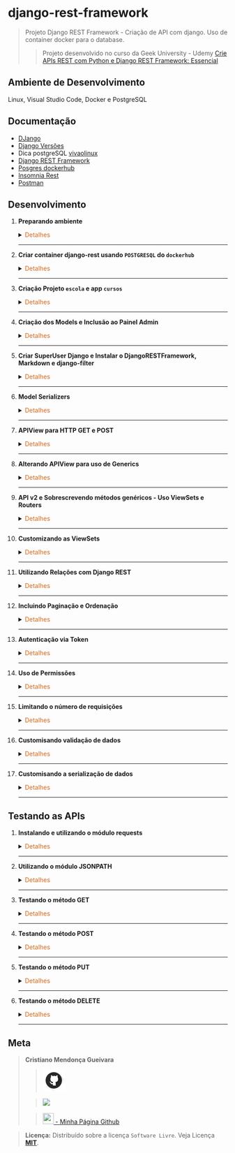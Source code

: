 # django-rest-framework
>Projeto Django REST Framework - Criação de API com django.
>Uso de container docker para o database.
> 
>>Projeto desenvolvido no curso da Geek University - Udemy [Crie APIs REST com Python e Django REST Framework: Essencial](https://www.udemy.com/course/criando-apis-rest-com-django-rest-framework-essencial/)

## Ambiente de Desenvolvimento
Linux, Visual Studio Code, Docker e PostgreSQL

## Documentação
- [DJango](https://www.djangoproject.com/)
- [Django Versões](https://www.djangoproject.com/download/)
- Dica postgreSQL [vivaolinux](https://www.vivaolinux.com.br/artigo/psql-Conheca-o-basico)
- [Django REST Framework](https://www.django-rest-framework.org/)
- [Posgres dockerhub](https://hub.docker.com/_/postgres)
- [Insomnia Rest](https://insomnia.rest/download)
- [Postman](https://www.postman.com/downloads/)
## Desenvolvimento

1. <span style="color:383E42"><b>Preparando ambiente</b></span>
    <details><summary><span style="color:Chocolate">Detalhes</span></summary>
    <p>

    - Criar repositório no github com `gitignore` e `README.md`
    - Editar `README` e colocar estrutura básica
    - Criar diretório `readmeImages` e colocar imagens para uso no `README.md`
    - Editar `gitignore` e colocar configuração para `python, django, vscode/visualstudio code`
        >Use o site [gitignore.io](https://www.toptal.com/developers/gitignore/)

    - Criar e ativar ambiente virtual
        ```sh
        python3 -m venv venv
        source venv/bin/activate
        ```

    - Instalação do `Django LTS 3.2.23` e `psycopg2-binary` 
        ```bash
        sudo apt update
        pip install django==3.2.23
        pip install psycopg2-binary
        ```

    - Criando `.env` variáveis de ambiente
        Instalação `dotenv`
        ```bash
        pip install python-dotenv
        ```
        .env
        ```python
        'SENHA_POSTGRESQL'='senha_postgresql'
        'USUARIO_POSTGRESQL'='username'
        'SECRET_SETTINGS'='secret_django'
        'POSTGRESQL_DB_NAME'='databasename'
        'HOST'='Host'
        ```

    - Inclusão `dotenv` em settings.py
        ```python
        from dotenv import load_dotenv
        load_dotenv()
        ```

    </p>

    </details> 

    ---

2. <span style="color:383E42"><b>Criar container django-rest usando `POSTGRESQL` do `dockerhub`</b></span>
    <details><summary><span style="color:Chocolate">Detalhes</span></summary>
    <p>

    - [Documentação dockerhub](https://hub.docker.com/_/postgres)
        - Baixar imagem POSTGRESQL
            ```bash
            docker pull postgres
            ```

        - Cria container 
        Nomeando `--name django-rest` 
        Adiciono informação da porta `-p 5432:5432`
        Informo a senha `POSTGRES_PASSWORD=suasenha`
            ```bash
            docker run -p 5432:5432 --name django-rest -e POSTGRES_PASSWORD=suasenha -d postgres
            ```

        - Iniciar container
            ```bash
            docker start django-rest
            ```
        - Verificar `id` container e `ip` do container
            ```bash
            sudo docker ps
            sudo docker container inspect idcontainer
            ```

        - Acessar container no modo interativo - Criação `database` - container em execução
            >Criação database e usuário
            ```bash
            sudo docker exec -it idcontainer bash
            ```
            - Acessando postgres `database` com usuário `postgres`
                ```bash
                psql -U postgres
                ```
            - Criar database
                ```bash
                create database "django-rest-db";
                ```
            -  Criar usuário no postgres
                ```bash
                create user cristiano superuser inherit createdb createrole password 'surasenha';
                ```

            - Saindo do postgres
                ```bash
                \q
                ```
            - Acessando database `django-rest-db`. Use o  `ip` do container
                >Comandos válidos
                ```bash
                psql -U postgres -d django-rest-db
                psql ipcontainer -U postgres -d django-rest-db

                psql -h ipcontainer -U postgres -d django-rest-db
                ```
            - Listando database
                ```bash
                \l
                ```
            - Sair do container
                ```bash
                exit
                ```
    
    </p>

    </details> 

    ---

3. <span style="color:383E42"><b>Criação Projeto `escola` e app `cursos` </b></span>
    <details><summary><span style="color:Chocolate">Detalhes</span></summary>
    <p>

    - Criação Projeto `escola` e app `cursos`
        ```bash
        django-admin startproject escola .
        django-admin startapp cursos
        ```
    
    - Inclusão do app `cursos`, timezone e configuração arquivos estáticos no arquivo settings.py
        App
        ```python
        INSTALLED_APPS = [
            #...
            'django.contrib.staticfiles',

            'cursos',
        ]
        ```

        Timezone
        ```python
        # Internationalization
        # https://docs.djangoproject.com/en/3.2/topics/i18n/

        LANGUAGE_CODE = 'pt-br'

        TIME_ZONE = 'America/Sao_Paulo'

        USE_I18N = True

        USE_L10N = True

        USE_TZ = True
        ```

        Arquivos estáticos
        ```python
        # Static files (CSS, JavaScript, Images)
        # https://docs.djangoproject.com/en/3.1/howto/static-files/

        STATIC_URL = '/static/'
        STATIC_ROOT = os.path.join(BASE_DIR, 'staticfiles')
        MEDIA_URL = 'media/'
        MEDIA_ROOT = os.path.join(BASE_DIR, 'media')
        ```

    </p>

    </details> 

    ---

4. <span style="color:383E42"><b>Criação dos Models e Inclusão ao Painel Admin</b></span>
    <details><summary><span style="color:Chocolate">Detalhes</span></summary>
    <p>

    - Models em `models.py`
        ```python
        from django.db import models

        # Create your models here.
        class Base(models.Model):
            criacao = models.DateTimeField(auto_now_add=True)
            atualizacao = models.DateTimeField(auto_now=True)
            ativo = models.BooleanField(default=True)

            class Meta:
                abstract = True

        class Curso(Base):
            titulo = models.CharField(max_length=255)
            url = models.URLField(unique=True)

            class Meta:
                verbose_name = 'Curso'
                verbose_name_plural = 'Cursos'

            def __str__(self):
                return self.titulo
            
        class Avaliacao(Base):
            curso = models.ForeignKey(Curso, related_name='avaliacoes', on_delete=models.CASCADE)
            nome = models.CharField(max_length=255)
            email = models.EmailField()
            comentario = models.TextField(blank=True, default='')
            avaliacao = models.DecimalField(max_digits=2, decimal_places=1)

            class Meta:
                verbose_name = 'Avaliação'
                verbose_name_plural = 'Avaliações'
                unique_together = ['email', 'curso'] # Somente 1 avaliação com mesmo curso e email

            def __str__(self):
                return f'{self.nome} avaliou o curso {self.curso} com nota {self.avaliacao}'
        ```

    - Models em `admin.py`
        ```python
        from django.contrib import admin

        from .models import Curso, Avaliacao


        @admin.register(Curso)
        class CursoAdmin(admin.ModelAdmin):
            list_display = ('titulo', 'url', 'criacao', 'atualizacao', 'ativo')

        @admin.register(Avaliacao)
        class AvaliacaoAdmin(admin.ModelAdmin):
            list_display = ('curso', 'nome', 'email', 'avaliacao', 'criacao', 'atualizacao', 'ativo')
        ```
    
    - Executar migração para criação das tabelas no banco de dados
        Gera os arquivos para migração/criação das tabelas
        ```bash
        python3 manage.py makemigrations
        ```

        Executar migração
        ```bash
        python3 manage.py migrate
        ```

    </p>

    </details> 

    ---

5. <span style="color:383E42"><b>Criar SuperUser Django e Instalar o DjangoRESTFramework, Markdown e django-filter</b></span>
    <details><summary><span style="color:Chocolate">Detalhes</span></summary>
    <p>

    ```bash
    python3 manage.py createsuperuser
    ```

    - Testar
        ```bash
        python3 manage.py runserver
        ```

    - Cadastrar alguns cursos via painel admin
        `http://127.0.0.1:8000/admin/`
        Curoso:
        `Criação de APIs REST com Django REST Framework`
        `Programação para web com Django Framework`
        `Programação com JavaScript`
    
    - Criar avalições

    - Instalação djangorestframework
        ```bash
        pip install djangorestframework markdown django-filter
        ```

    - Criação arquivo requirements
    Contém informaçẽos sobre todas as bibliotecas utilizadas no projeto. Para atualizar o arquivo, basta executar o comando novamente após instalar outras bibliotecas.
        ```sh
        pip freeze > requirements.txt
        ```

    - Incluir rest_framework e django_filters ao settings.py
        ```python
        INSTALLED_APPS = [
            #...

            'django_filters',
            'rest_framework',

            'cursos',
        ]

        #...
        #...
        # DRF
        REST_FRAMEWORK = {
            'DEFAULT_AUTHENTICATION_CLASSES': (
                'rest_framework.authentication.SessionAuthentication',
            ),
            'DEFAULT_PERMISSION_CLASSES': (
                'rest_framework.permissions.IsAuthenticatedOrReadOnly',
            )
        }
        ```

    - Incluir url padrão do `djangorestframework` em `urls.py` do projeto escola e testar
        ```python
        #...
        urlpatterns = [
            path('admin/', admin.site.urls),
            path('auth/', include('rest_framework.urls')),
        ]    
        ```
        Testar
        ```bash
        python3 manage.py runserver
        ```
        Login:
        `http://127.0.0.1:8000/auth/login`

        Logout:
        `http://127.0.0.1:8000/auth/logout`



    </p>

    </details> 

    ---

6. <span style="color:383E42"><b>Model Serializers</b></span>
    <details><summary><span style="color:Chocolate">Detalhes</span></summary>
    <p>

    - Code
        ```python
        """
            O serializer pega os objetos python e transforma em json
            Também transforma json em objetos python
        """
        from rest_framework import serializers
        from django.db.models import Avg

        from .models import Curso, Avaliacao


        # Nome padronizado: Nome do Objeto + Serializer
        class AvaliacaoSerializer(serializers.ModelSerializer):  # Herda ModelSerializer

            class Meta:
                # Indica que o email não será apresentado ao consultar avaliações
                # Somente escrita/gravação
                extra_kwargs = {
                    'email': {'write_only': True}
                }
                model = Avaliacao  # Modelo que será serializado
                # Campos do modelo que serão apresentados
                fields = (
                    'id',
                    'curso',
                    'nome',
                    'email',
                    'comentario',
                    'avaliacao',
                    'criacao',
                    'ativo'
                )


        class CursoSerializer(serializers.ModelSerializer):
            # Nested Relationship - Somente viável em caso de poucos dados a trafegar
            # avaliacoes = AvaliacaoSerializer(many=True, read_only=True)

            # HyperLinked Related Field - a view_name = avaliacao-detail deve ser escrita assim, pois é o padrão
            # Pois a rota foi criada automaticamente
            # Retorna um link para cada avaliação referente ao curso
            # avaliacoes = serializers.HyperlinkedRelatedField(many=True, read_only=True, view_name='avaliacao-detail')

            # Primary Key Related Field - Retorna todos ids da
            avaliacoes = serializers.PrimaryKeyRelatedField(many=True, read_only=True)

            media_avaliacoes = serializers.SerializerMethodField()

            class Meta:
                model = Curso
                fields = (
                    'id',
                    'titulo',
                    'url',
                    'criacao',
                    'ativo',
                    'avaliacoes',
                    'media_avaliacoes'
                )

        ```



    </p>

    </details> 

    ---

7. <span style="color:383E42"><b>APIView para HTTP GET e POST</b></span>
    <details><summary><span style="color:Chocolate">Detalhes</span></summary>
    <p>

    - HTTP GET e POST
        ```python
        from rest_framework.views import APIView
        from rest_framework.response import Response
        from rest_framework import status

        from .models import Curso, Avaliacao
        from .serializers import CursoSerializer, AvaliacaoSerializer


        class CursoAPIView(APIView):
            """
            API de Cursos da Geek University
            """
            def get(self, request):
                cursos = Curso.objects.all()
                serilizer = CursoSerializer(cursos, many=True)
                return Response(serilizer.data)

            def post(self, request):
                serializer = CursoSerializer(data=request.data)
                serializer.is_valid(raise_exception=True)
                serializer.save()
                return Response(serializer.data, status=status.HTTP_201_CREATED)


        class AvaliacaoAPIView(APIView):
            """
            API de Avaliações da Geek
            """
            def get(self, request):
                avaliacoes = Avaliacao.objects.all()
                serializer = AvaliacaoSerializer(avaliacoes, many=True)
                return Response(serializer.data)

            def post(self, request):
                serializer = AvaliacaoSerializer(data=request.data)
                serializer.is_valid(raise_exception=True)
                serializer.save()
                return Response(serializer.data, status=status.HTTP_201_CREATED)
      
        ```

    - Criação de arquivo de rotas `urls.py` no app cursos
        ```python
        from django.urls import path

        from .views import CursoAPIView, AvaliacaoAPIView


        urlpatterns = [
            path('cursos/', CursoAPIView.as_view(), name='cursos'),
            path('avaliacoes/', AvaliacaoAPIView.as_view(), name='avaliacoes'),
        ]
        ```

    - Incluir url em `urls.py` do projeto escola que aponta para o urls.py do app `cursos`
        ```python
        #...
        urlpatterns = [
            path('api/v1/', include('cursos.urls')),
        #...
        ]
        ```

    - Testar
        `http://127.0.0.1:8000/api/v1/cursos/`
        `http://127.0.0.1:8000/api/v1/avaliacoes/`


    </p>

    </details> 

    ---

8. <span style="color:383E42"><b>Alterando APIView para uso de Generics</b></span>
    <details><summary><span style="color:Chocolate">Detalhes</span></summary>
    <p>

    [Generics](https://www.django-rest-framework.org/api-guide/generic-views/)

    - APIViews
        ```python
        from rest_framework import generics

        from .models import Curso, Avaliacao
        from .serializers import CursoSerializer, AvaliacaoSerializer

        class CursosAPIView(generics.ListCreateAPIView):
            queryset = Curso.objects.all()
            serializer_class = CursoSerializer

        # Busca curso, edita e deleta
        class CursoAPIView(generics.RetrieveUpdateDestroyAPIView):
            queryset = Curso.objects.all()
            serializer_class = CursoSerializer


        class AvaliacoesAPIView(generics.ListCreateAPIView):
            queryset = Avaliacao.objects.all()
            serializer_class = AvaliacaoSerializer

        # Busca avaliacoes, edita e deleta
        class AvaliacaoAPIView(generics.RetrieveUpdateDestroyAPIView):
            queryset = Avaliacao.objects.all()
            serializer_class = AvaliacaoSerializer
        ```

    - Incluir urls para retorno por id em `cursos/urls.py`
        ```python
        from django.urls import path

        from .views import CursoAPIView, CursosAPIView, AvaliacaoAPIView, AvaliacoesAPIView


        urlpatterns = [
            path('cursos/', CursosAPIView.as_view(), name='cursos'),
            path('avaliacoes/', AvaliacoesAPIView.as_view(), name='avaliacoes'),
            path('cursos/<int:pk>', CursoAPIView.as_view(), name='curso'),
            path('avaliacoes/<int:pk>', AvaliacaoAPIView.as_view(), name='avaliacao')
        ]
        ```

    - Testar
        `http://127.0.0.1:8000/api/v1/cursos/1`

    </p>

    </details> 

    ---

9. <span style="color:383E42"><b>API v2 e Sobrescrevendo métodos genéricos - Uso ViewSets e Routers</b></span>
    <details><summary><span style="color:Chocolate">Detalhes</span></summary>
    <p>

    - Editar e incluir rotas em `cursos/urls.py`
        ```python
        from django.urls import path

        from rest_framework.routers import SimpleRouter

        from .views import (
            CursoAPIView,
            CursosAPIView,
            AvaliacaoAPIView,
            AvaliacoesAPIView,
            CursoViewSet,
            AvaliacaoViewSet
            )


        router = SimpleRouter()
        router.register('cursos', CursoViewSet)
        router.register('avaliacoes', AvaliacaoViewSet)


        urlpatterns = [
            path('cursos/', CursosAPIView.as_view(), name='cursos'),
            path('cursos/<int:pk>/', CursoAPIView.as_view(), name='curso'),
            path('cursos/<int:curso_pk>/avaliacoes/', AvaliacoesAPIView.as_view(), name='curso_avaliacoes'),
            path('cursos/<int:curso_pk>/avaliacoes/<int:avaliacao_pk>/', AvaliacaoAPIView.as_view(), name='curso_avaliacao'),

            path('avaliacoes/', AvaliacoesAPIView.as_view(), name='avaliacoes'),
            path('avaliacoes/<int:avaliacao_pk>/', AvaliacaoAPIView.as_view(), name='avaliacao'),
        ]
        ```

    - Incluir as novas rotas em `escola/urls.py`
        ```python
        from django.contrib import admin
        from django.urls import path, include

        from cursos.urls import router

        urlpatterns = [
            path('api/v1/', include('cursos.urls')),
            path('api/v2/', include(router.urls)),
            path('admin/', admin.site.urls),
            path('api-auth/', include('rest_framework.urls')),
        ]
        ```

    - Inclusão/sobrescrita dos métodos genéricos em `cursos/views.py`
        ```python
        from rest_framework import generics
        from rest_framework.generics import get_object_or_404

        from rest_framework import viewsets
        from rest_framework.decorators import action
        from rest_framework.response import Response
        from rest_framework import mixins

        from .models import Curso, Avaliacao
        from .serializers import CursoSerializer, AvaliacaoSerializer

        """
        API V1
        """
        class CursosAPIView(generics.ListCreateAPIView):
            queryset = Curso.objects.all()
            serializer_class = CursoSerializer

        # Busca curso, edita e deleta
        class CursoAPIView(generics.RetrieveUpdateDestroyAPIView):
            queryset = Curso.objects.all()
            serializer_class = CursoSerializer

        class AvaliacoesAPIView(generics.ListCreateAPIView):
            queryset = Avaliacao.objects.all()
            serializer_class = AvaliacaoSerializer

            def get_queryset(self):
                if self.kwargs.get('curso_pk'):
                    return self.queryset.filter(curso_id=self.kwargs.get('curso_pk'))
                return self.queryset.all()

        # Busca avaliacoes, edita e deleta
        class AvaliacaoAPIView(generics.RetrieveUpdateDestroyAPIView):
            queryset = Avaliacao.objects.all()
            serializer_class = AvaliacaoSerializer

            def get_object(self):
                if self.kwargs.get('curso_pk'):
                    return get_object_or_404(self.get_queryset(),
                                            curso_id=self.kwargs.get('curso_pk'),
                                            pk=self.kwargs.get('avaliacao_pk'))
                return get_object_or_404(self.get_queryset(), pk=self.kwargs.get('avaliacao_pk'))


        """
        API V2
        """


        class CursoViewSet(viewsets.ModelViewSet):
            queryset = Curso.objects.all()
            serializer_class = CursoSerializer

            @action(detail=True, methods=['get'])
            def avaliacoes(self, request, pk=None):
                curso = self.get_object()
                serializer = AvaliacaoSerializer(curso.avaliacoes.all(), many=True)
                return Response(serializer.data)

        class AvaliacaoViewSet(viewsets.ModelViewSet):
            queryset = Avaliacao.objects.all()
            serializer_class = AvaliacaoSerializer
        
        ```

    - Testar
        `http://127.0.0.1:8000/api/v1/avaliacoes/2/`

    </p>

    </details> 

    ---


10. <span style="color:383E42"><b>Customizando as ViewSets</b></span>
    <details><summary><span style="color:Chocolate">Detalhes</span></summary>
    <p>

    Caso não queira alguma das ações disponíveis, basta comentar/remover
    - `cursos/views.py`
        ```python
        #...
        class AvaliacaoViewSet(
            mixins.ListModelMixin,
            mixins.CreateModelMixin,
            mixins.RetrieveModelMixin,
            mixins.UpdateModelMixin,
            mixins.DestroyModelMixin,
            viewsets.GenericViewSet
        ):
            queryset = Avaliacao.objects.all()
            serializer_class = AvaliacaoSerializer
        ```



    </p>

    </details> 

    ---

11. <span style="color:383E42"><b>Utilizando Relações com Django REST</b></span>
    <details><summary><span style="color:Chocolate">Detalhes</span></summary>
    <p>

    - `cursos/serializers.py`
        ```python
        class CursoSerializer(serializers.ModelSerializer):
        # Nested Relationship - Somente viável em caso de poucos dados a trafegar
        # avaliacoes = AvaliacaoSerializer(many=True, read_only=True)

        # HyperLinked Related Field - a view_name = avaliacao-detail deve ser escrita assim, pois é o padrão
        # Pois a rota foi criada automaticamente
        # Retorna um link para cada avaliação referente ao curso
        # avaliacoes = serializers.HyperlinkedRelatedField(many=True, read_only=True, view_name='avaliacao-detail')

        # Primary Key Related Field - Retorna todos ids das avaliacoes
        avaliacoes = serializers.PrimaryKeyRelatedField(many=True, read_only=True)

        media_avaliacoes = serializers.SerializerMethodField()

        class Meta:
            model = Curso
            fields = (
                'id',
                'titulo',
                'url',
                'criacao',
                'ativo',
                'avaliacoes',
                'media_avaliacoes'
            )
        ```

    </p>

    </details> 

    ---

12. <span style="color:383E42"><b>Incluindo Paginação e Ordenação</b></span>
    <details><summary><span style="color:Chocolate">Detalhes</span></summary>
    <p>

    - Em `escola/settings.py`
        ```python
        #...
        # DRF
        REST_FRAMEWORK = {
            'DEFAULT_AUTHENTICATION_CLASSES': (
                'rest_framework.authentication.SessionAuthentication',
            ),
            'DEFAULT_PERMISSION_CLASSES': (
                'rest_framework.permissions.IsAuthenticatedOrReadOnly',
            ),
            'DEFAULT_PAGINATION_CLASS': 'rest_framework.pagination.PageNumberPagination',
            'PAGE_SIZE': 2 # Define quantidade de elementos por página
        }
        #...
        ```

    - Incluir ordenação aos modelos
        ```python
        from django.db import models

        # Create your models here.
        class Base(models.Model):
            criacao = models.DateTimeField(auto_now_add=True)
            atualizacao = models.DateTimeField(auto_now=True)
            ativo = models.BooleanField(default=True)

            class Meta:
                abstract = True

        class Curso(Base):
            titulo = models.CharField(max_length=255)
            url = models.URLField(unique=True)

            class Meta:
                verbose_name = 'Curso'
                verbose_name_plural = 'Cursos'
                ordering = ['id']  # Ordenação por id

            def __str__(self):
                return self.titulo
            
        class Avaliacao(Base):
            curso = models.ForeignKey(Curso, related_name='avaliacoes', on_delete=models.CASCADE)
            nome = models.CharField(max_length=255)
            email = models.EmailField()
            comentario = models.TextField(blank=True, default='')
            avaliacao = models.DecimalField(max_digits=2, decimal_places=1)

            class Meta:
                verbose_name = 'Avaliação'
                verbose_name_plural = 'Avaliações'
                unique_together = ['email', 'curso'] # Somente 1 avaliação com mesmo curso e email
                ordering = ['id']  # Ordena o modelo pelo id, caso queira ordem inversa (decrescente)
                # ordering = ['-id']  # Ordena o modelo pelo id, ordem inversa (decrescente)

            def __str__(self):
                return f'{self.nome} avaliou o curso {self.curso} com nota {self.avaliacao}'
        ```
    
    - Paginação em método criado ou sobrescrito em `cursos/views.py`
        ```python
        #...
        class CursoViewSet(viewsets.ModelViewSet):
        queryset = Curso.objects.all()
        serializer_class = CursoSerializer

        @action(detail=True, methods=['get'])
        def avaliacoes(self, request, pk=None):
            self.pagination_class.page_size = 1
            avaliacoes = Avaliacao.objects.filter(curso_id=pk)
            page = self.paginate_queryset(avaliacoes)

            if page is not None:
                serializer = AvaliacaoSerializer(page, many=True)
                return self.get_paginated_response(serializer.data)
        
            serializer = AvaliacaoSerializer(avaliacoes, many=True)
            return Response(serializer.data)
        #...
        ```

    </p>

    </details> 

    ---


13. <span style="color:383E42"><b>Autenticação via Token</b></span>
    <details><summary><span style="color:Chocolate">Detalhes</span></summary>
    <p>

    - Inclusão do app authentication em `escola/settings.py`
        ```python
        INSTALLED_APPS = [
            'django.contrib.admin',
            'django.contrib.auth',
            'django.contrib.contenttypes',
            'django.contrib.sessions',
            'django.contrib.messages',
            'django.contrib.staticfiles',

            'django_filters',
            'rest_framework',
            'rest_framework.authtoken',

            'cursos',
        ]

        #...

        # DRF
        REST_FRAMEWORK = {
            'DEFAULT_AUTHENTICATION_CLASSES': (
                #'rest_framework.authentication.SessionAuthentication',
                'rest_framework.authentication.TokenAuthentication',
            ),
            'DEFAULT_PERMISSION_CLASSES': (
                'rest_framework.permissions.IsAuthenticatedOrReadOnly',
            ),
            'DEFAULT_PAGINATION_CLASS': 'rest_framework.pagination.PageNumberPagination',
            'PAGE_SIZE': 2 # Define quantidade de elementos por página
        }
        #...
        ```
    
    - Executar migração
        ```bash
        python3 manage.py migrate
        ```

    - Exemplo pegar token utilizando o shell/code
        ```bash
        python3 manage.py shell
        from rest_framework.authtoken.models import Token
        from django.contrib.auth.models import User
        cristiano = User.objects.get(id=1)
        cristiano
        cristiano.email
        cristiano.username
        token = Token.objects.create(user=cristiano)
        token.key
        ```

    - Testar com postman ou insomnia
        Inserir um curso
        `http://127.0.0.1:8000/api/v2/cursos/`
        Metodo POST
        Text JSON
        Headers:
            Content-Type application/json
            Authorization Token e8d3fff8b039a285c07d2eee2bb49851ff454678



    </p>

    </details> 

    ---

14. <span style="color:383E42"><b>Uso de Permissões</b></span>
    <details><summary><span style="color:Chocolate">Detalhes</span></summary>
    <p>

    - Info
        ```python
        from rest_framework import permissions

        print(dir(permissions))
        ```

    - Permissões no nível da view - `cursos/views.py`
        As permissões em nível da view tem prioridade sobre as permissões globais(em settings.py)
        ```python
        #...
        from rest_framework import permissions

        from .models import Curso, Avaliacao
        from .serializers import CursoSerializer, AvaliacaoSerializer
        from .permissions import EhSuperUser
        #...

        class CursoViewSet(viewsets.ModelViewSet):
            # Ao configurar permissions na view, o django percorre as classes em 
            # permission_classes até que encontre uma que resolva a permissão. Deve se atentar
            # para ordem em que é colocada as classes.
            permission_classes = (
                EhSuperUser,
                permissions.DjangoModelPermissions,
                )
            #...
        ```

    - Testar via postman ou insomnia
        ```
        Criar um novo usuário django via painel admin
        Adicionar um modelo as permissões do usuário - Em `Permissões do usuário: cursos | Curso | Can add Curso`
        Adicionar um token para este usuário

        Verificar permissões com postman ou insomnia
        ```

    - Criar classe com configuração de permissões
        ```python
        from rest_framework import permissions

        class EhSuperUser(permissions.BasePermission):

            def has_permission(self, request, view):
                if request.method == 'DELETE':
                    if request.user.is_superuser:
                        return True
                    return False
                return True
        ```


    </p>

    </details> 

    ---

15. <span style="color:383E42"><b>Limitando o número de requisições</b></span>
    <details><summary><span style="color:Chocolate">Detalhes</span></summary>
    <p>

    - Colocar as configurações do Throttling em `escola/settings.py`
        ```python
        #...
        'DEFAULT_THROTTLE_CLASSES': (
        'rest_framework.throttling.AnonRateThrottle',
        'rest_framework.throttling.UserRateThrottle',
        ),
        'DEFAULT_THROTTLE_RATES': {
            'anon': '5/minute',  # second, day, month, year
            'user': '10/minute'
        }
        #...
        ```

    - Testar 
        Opção anônima - Executar mais de 5 consultas via navegador ou postman/insomnia em menos de u 1 minuto.
        Na sexta requisição exibirá uma mensagem de aviso.



    </p>

    </details> 

    ---

16. <span style="color:383E42"><b>Customisando validação de dados</b></span>
    <details><summary><span style="color:Chocolate">Detalhes</span></summary>
    <p>

    - Validando campo `avaliacao` em `cursos/serializers.py`
        ```python
        #...
        class AvaliacaoSerializer(serializers.ModelSerializer):  # Herda ModelSerializer

            #...
            def validate_avaliacao(self,valor):
                if valor in range(1, 6):
                    return valor
                raise serializers.ValidationError('Aavaliação precisa ser um inteiro entre 1 e 5')
        ```


    </p>

    </details> 

    ---

17. <span style="color:383E42"><b>Customisando a serialização de dados</b></span>
    <details><summary><span style="color:Chocolate">Detalhes</span></summary>
    <p>

    - Em `cursos/serializers.py` [Link](https://www.udemy.com/course/criando-apis-rest-com-django-rest-framework-essencial/learn/lecture/17827846#overview)
        ```python
        #...
        from django.db.models import Avg # Classe python que retorna média
        #...
        # Função para o campo "media_avaliacoes" - nome deve ser "get_nomeCampo" 
        def get_media_avaliacoes(self, obj):
            media = obj.avaliacoes.aggregate(Avg('avaliacao')).get('avaliacao__avg')

            if media is None:
                return 0
            return round(media * 2) / 2

        ```

    </p>

    </details> 

    ---

## Testando as APIs

1. <span style="color:383E42"><b>Instalando e utilizando o módulo requests</b></span>
    <details><summary><span style="color:Chocolate">Detalhes</span></summary>
    <p>

    - Instalando requests e atualização requirements.txt
        ```bash
        pip install requests
        pip freeze > requirements.txt
        ```

    - Criar arquivo `teste_requests.py` na raiz
        ```python
        import requests

        # GET Avaliacoes

        avaliacoes = requests.get('http://localhost:8000/api/v2/avaliacoes/')

        # Acessando o código de status HTTTP
        # print(avaliacoes.status_code)

        # Acessando os dados da resposta
        # print(avaliacoes.json())
        # print(type(avaliacoes.json()))

        # Acessando a quantidade de registros
        # print(avaliacoes.json()['count'])

        # Acessando a próxima página de resultados
        # print(avaliacoes.json()['next'])

        # Acessando os resultados desta página
        # print(avaliacoes.json()['results'])
        # print(type(avaliacoes.json()['results']))

        # Aceessando o primeiro elemento da lista de resultados
        # print(avaliacoes.json()['results'][0])

        # Aceessando o último elemento da lista de resultados
        # print(avaliacoes.json()['results'][-1])

        # Acessando somente o nome da pessoa que fez a última avaliação
        # print(avaliacoes.json()['results'][-1]['nome'])

        # GET Avaliacao
        # avaliacao = requests.get('http://localhost:8000/api/v2/avaliacoes/1/')
        # print(avaliacao.json())

        # GET Cursos
        headers = {'Authorization': 'Token e8d3fff8b039a285c07d2eee2bb49851ff454678'}

        cursos = requests.get(url='http://localhost:8000/api/v2/cursos/', headers=headers)

        print(cursos.status_code)
        print(cursos.json())
        ```

    </p>

    </details> 

    ---

2. <span style="color:383E42"><b>Utilizando o módulo JSONPATH</b></span>
    <details><summary><span style="color:Chocolate">Detalhes</span></summary>
    <p>

    - Instalação `jsonpath`
        ```bash
        pip install jsonpath
        pip freeze > requirements.txt
        ```

    - Criar arquivo `teste_jsonpath.py` na raiz
        ```python
        import requests
        import jsonpath


        avaliacoes = requests.get('http://localhost:8000/api/v2/avaliacoes/')

        resultados = jsonpath.jsonpath(avaliacoes.json(), 'results')

        print(resultados)

        # primeira = jsonpath.jsonpath(avaliacoes.json(), 'results[0]')

        # print(primeira)

        # nome = jsonpath.jsonpath(avaliacoes.json(), 'results[0].nome')

        # print(nome)

        # nota_data = jsonpath.jsonpath(avaliacoes.json(), 'results[0].avaliacao')

        # print(nota_data)

        # curso_id = jsonpath.jsonpath(avaliacoes.json(), 'results[0].curso')
        # print(curso_id)


        # Todos os nomes das pessoas que avaliaram  o curso
        # nomes = jsonpath.jsonpath(avaliacoes.json(), 'results[*].nome')
        # print(nomes)


        # Todas as avaliacoes das pessoas que avaliaram  o curso
        # notas = jsonpath.jsonpath(avaliacoes.json(), 'results[*].avaliacao')
        # print(notas)
        ```

    </p>

    </details> 

    ---

3. <span style="color:383E42"><b>Testando o método GET</b></span>
    <details><summary><span style="color:Chocolate">Detalhes</span></summary>
    <p>

    - Criar arquivo `teste_get.py` na raiz
        ```python
        import requests

        import requests

        headers = {'Authorization': 'Token e8d3fff8b039a285c07d2eee2bb49851ff454678'}

        url_base_cursos = 'http://localhost:8000/api/v2/cursos/'
        url_base_avaliacoes = 'http://localhost:8000/api/v2/avaliacoes/'

        resultado = requests.get(url=url_base_cursos, headers=headers)

        print(f' Status Code = {resultado.status_code}')
        print('----------------------------------------------------------------')
        print(resultado.json())


        # Testando se o endpoint está correto
        assert resultado.status_code == 200

        # Testando a quantidade de registros
        # assert resultado.json()['count'] == 2

        # Testando se o título do primeiro curso está correto
        # assert resultado.json()['results'][0]['titulo'] == 'Criação de APIs REST com Django REST Framework'
        ```


    </p>

    </details> 

    ---

4. <span style="color:383E42"><b>Testando o método POST</b></span>
    <details><summary><span style="color:Chocolate">Detalhes</span></summary>
    <p>

    - Criar arquivo `teste_post.py` na raiz
        ```python
        import requests

        headers = {'Authorization': 'Token e8d3fff8b039a285c07d2eee2bb49851ff454678'}

        url_base_cursos = 'http://localhost:8000/api/v2/cursos/'
        url_base_avaliacoes = 'http://localhost:8000/api/v2/avaliacoes/'


        novo_curso = {
            "titulo": "Gerência Ágil de Projetos com Scrum 2",
            "url": "http://www.geekuniversity.com.br/scrum2"
        }

        resultado = requests.post(url=url_base_cursos, headers=headers, data=novo_curso)


        # Testando o código de status HTTP 201
        assert resultado.status_code == 201

        # Testando se o título do curso retornado é o mesmo do informado
        assert resultado.json()['titulo'] == novo_curso['titulo']
        ```

    </p>

    </details> 

    ---


5. <span style="color:383E42"><b>Testando o método PUT</b></span>
    <details><summary><span style="color:Chocolate">Detalhes</span></summary>
    <p>

    - Criar arquivo `teste_put.py` na raiz
        ```python
        import requests

        headers = {'Authorization': 'Token e8d3fff8b039a285c07d2eee2bb49851ff454678'}
        url_base_cursos = 'http://localhost:8000/api/v2/cursos/'
        url_base_avaliacoes = 'http://localhost:8000/api/v2/avaliacoes/'


        curso_atualizado = {
            "titulo": "Novo Curso de Scrum 3",
            "url": "http://www.geekuniversity.com.br/ncs3"
        }

        # Buscando o curso com ID 6
        # curso = requests.get(url=f'{url_base_cursos}6/', headers=headers)
        # print(curso.json())


        resultado = requests.put(url=f'{url_base_cursos}7/', headers=headers, data=curso_atualizado)


        # Testando o código de status HTTP
        assert resultado.status_code == 200

        # Testando o título
        assert resultado.json()['titulo'] == curso_atualizado['titulo']
        ```

    </p>

    </details> 

    ---

6. <span style="color:383E42"><b>Testando o método DELETE</b></span>
    <details><summary><span style="color:Chocolate">Detalhes</span></summary>
    <p>

    - Criar arquivo `teste_delete.py` na raiz
        ```python
        import requests

        headers = {'Authorization': 'Token e8d3fff8b039a285c07d2eee2bb49851ff454678'}
        url_base_cursos = 'http://localhost:8000/api/v2/cursos/'
        url_base_avaliacoes = 'http://localhost:8000/api/v2/avaliacoes/'


        resultado = requests.delete(url=f'{url_base_cursos}6/', headers=headers)

        # Testando o código HTTP
        assert resultado.status_code == 204

        # print(resultado.text)

        # Testando se o tamanho do conteúdo retorno é 0
        assert len(resultado.text) == 0

        ```


    </p>

    </details> 

    ---


## Meta
><span style="color:383E42"><b>Cristiano Mendonça Gueivara</b> </span>
>
>>[<img src="readmeImages/githubIcon.png">](https://github.com/sspectro "Meu perfil no github")
>
>><a href="https://linkedin.com/in/cristiano-m-gueivara/"><img src="https://img.shields.io/badge/-LinkedIn-%230077B5?style=for-the-badge&logo=linkedin&logoColor=white"></a> 
>
>>[<img src="https://sspectro.github.io/images/cristiano.jpg" height="25" width="25"> - Minha Página Github](https://sspectro.github.io/#home "Minha Página no github")<br>



><span style="color:383E42"><b>Licença:</b> </span> Distribuído sobre a licença `Software Livre`. Veja Licença **[MIT](https://opensource.org/license/mit/)**.